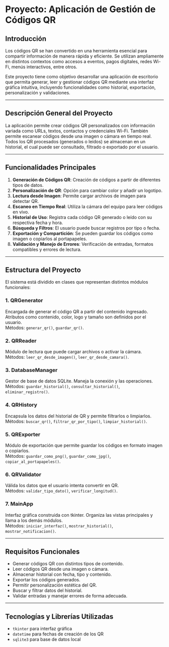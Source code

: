 # Proyecto: Aplicación de Gestión de Códigos QR

## Introducción

Los códigos QR se han convertido en una herramienta esencial para compartir información de manera rápida y eficiente. Se utilizan ampliamente en distintos contextos como accesos a eventos, pagos digitales, redes Wi-Fi, menús interactivos, entre otros.

Este proyecto tiene como objetivo desarrollar una aplicación de escritorio que permita generar, leer y gestionar códigos QR mediante una interfaz gráfica intuitiva, incluyendo funcionalidades como historial, exportación, personalización y validaciones.

---

## Descripción General del Proyecto

La aplicación permite crear códigos QR personalizados con información variada como URLs, textos, contactos y credenciales Wi-Fi. También permite escanear códigos desde una imagen o cámara en tiempo real.  
Todos los QR procesados (generados o leídos) se almacenan en un historial, el cual puede ser consultado, filtrado o exportado por el usuario.

---

## Funcionalidades Principales

1. **Generación de Códigos QR**: Creación de códigos a partir de diferentes tipos de datos.
2. **Personalización de QR**: Opción para cambiar color y añadir un logotipo.
3. **Lectura desde Imagen**: Permite cargar archivos de imagen para detectar QR.
4. **Escaneo en Tiempo Real**: Utiliza la cámara del equipo para leer códigos en vivo.
5. **Historial de Uso**: Registra cada código QR generado o leído con su respectiva fecha y hora.
6. **Búsqueda y Filtros**: El usuario puede buscar registros por tipo o fecha.
7. **Exportación y Compartición**: Se pueden guardar los códigos como imagen o copiarlos al portapapeles.
8. **Validación y Manejo de Errores**: Verificación de entradas, formatos compatibles y errores de lectura.

---

## Estructura del Proyecto

El sistema está dividido en clases que representan distintos módulos funcionales:

### 1. QRGenerator
Encargada de generar el código QR a partir del contenido ingresado.  
Atributos como contenido, color, logo y tamaño son definidos por el usuario.  
Métodos: `generar_qr()`, `guardar_qr()`.

### 2. QRReader
Módulo de lectura que puede cargar archivos o activar la cámara.  
Métodos: `leer_qr_desde_imagen()`, `leer_qr_desde_camara()`.

### 3. DatabaseManager
Gestor de base de datos SQLite. Maneja la conexión y las operaciones.  
Métodos: `guardar_historial()`, `consultar_historial()`, `eliminar_registro()`.

### 4. QRHistory
Encapsula los datos del historial de QR y permite filtrarlos o limpiarlos.  
Métodos: `buscar_qr()`, `filtrar_qr_por_tipo()`, `limpiar_historial()`.

### 5. QRExporter
Módulo de exportación que permite guardar los códigos en formato imagen o copiarlos.  
Métodos: `guardar_como_png()`, `guardar_como_jpg()`, `copiar_al_portapapeles()`.

### 6. QRValidator
Válida los datos que el usuario intenta convertir en QR.  
Métodos: `validar_tipo_dato()`, `verificar_longitud()`.

### 7. MainApp
Interfaz gráfica construida con tkinter. Organiza las vistas principales y llama a los demás módulos.  
Métodos: `iniciar_interfaz()`, `mostrar_historial()`, `mostrar_notificacion()`.

---

## Requisitos Funcionales

- Generar códigos QR con distintos tipos de contenido.
- Leer códigos QR desde una imagen o cámara.
- Almacenar historial con fecha, tipo y contenido.
- Exportar los códigos generados.
- Permitir personalización estética del QR.
- Buscar y filtrar datos del historial.
- Validar entradas y manejar errores de forma adecuada.

---

## Tecnologías y Librerías Utilizadas


- `tkinter` para interfaz gráfica
- `datetime` para fechas de creación de los QR
- `sqlite3` para base de datos local




